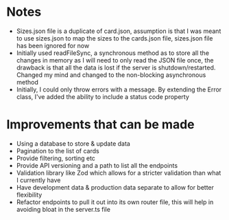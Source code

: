 # Notes
- Sizes.json file is a duplicate of card.json, assumption is that I was meant to use sizes.json to map the sizes to the cards.json file, sizes.json file has been ignored for now
- Initially used readFileSync, a synchronous method as to store all the changes in memory as I will need to only read the JSON file once, the drawback is that all the data is lost if the server is shutdown/restarted. Changed my mind and changed to the non-blocking asynchronous method
- Initially, I could only throw errors with a message. By extending the Error class, I've added the ability to include a status code property

# Improvements that can be made
- Using a database to store & update data
- Pagination to the list of cards
- Provide filtering, sorting etc
- Provide API versioning and a path to list all the endpoints
- Validation library like Zod which allows for a stricter validation than what I currently have
- Have development data & production data separate to allow for better flexibility
- Refactor endpoints to pull it out into its own router file, this will help in avoiding bloat in the server.ts file